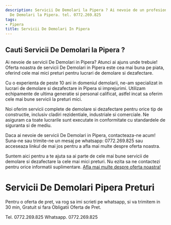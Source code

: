 ```yaml
---
description: Servicii De Demolari la Pipera ? Ai nevoie de un profesionist in Servicii
  De Demolari la Pipera. tel. 0772.269.825
tags:
- Pipera
title: Servicii De Demolari In Pipera
---
```



## Cauti Servicii De Demolari la Pipera ?

Ai nevoie de servicii De Demolari in Pipera? Atunci ai ajuns unde trebuie! Oferta noastra de servicii De Demolari in Pipera este cea mai buna pe piata, oferind cele mai mici preturi pentru lucrari de demolare si dezafectare.

Cu o experienta de peste 10 ani in domeniul demolarii, ne-am specializat in lucrari de demolare si dezafectare in Pipera si imprejurimi. Utilizam echipamente de ultima generatie si personal calificat, astfel incat sa oferim cele mai bune servicii la preturi mici.

Noi oferim servicii complete de demolare si dezafectare pentru orice tip de constructie, inclusiv cladiri rezidentiale, industriale si comerciale. Ne asiguram ca toate lucrarile sunt executate in conformitate cu standardele de siguranta si de mediu.

Daca ai nevoie de servicii De Demolari in Pipera, contacteaza-ne acum! Suna-ne sau trimite-ne un mesaj pe whatsapp: 0772.269.825 sau acceseaza linkul de mai jos pentru a afla mai multe despre oferta noastra. 

Suntem aici pentru a te ajuta sa ai parte de cele mai bune servicii de demolare si dezafectare la cele mai mici preturi. Nu ezita sa ne contactezi pentru orice informatii suplimentare. <a href="https://www.demolariipipera.ro/">Afla mai multe despre oferta noastra!</a>

# Servicii De Demolari Pipera Preturi
Pentru o oferta de pret, va rog sa imi scrieti pe whatsapp, si va trimitem in 30 min, Gratuit si fara Obligatii Oferta de Pret.

Tel. 0772.269.825
Whatsapp. 0772.269.825
